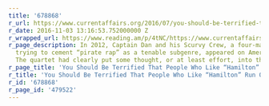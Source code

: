 ```yaml
---
title: '678868'
r_url: https://www.currentaffairs.org/2016/07/you-should-be-terrified-that-people-who-like-hamilton-run-our-country
r_date: 2016-11-03 13:16:53.752000000 Z
r_wrapped_url: https://www.reading.am/p/4tNC/https://www.currentaffairs.org/2016/07/you-should-be-terrified-that-people-who-like-hamilton-run-our-country
r_page_description: In 2012, Captain Dan and his Scurvy Crew, a four-man hip-hop ensemble
  trying to cement “pirate rap” as a tenable subgenre, appeared on America’s Got Talent.
  The quartet had clearly put some thought, or at least effort, into the act; their...
r_page_title: 'You Should Be Terrified That People Who Like “Hamilton” Run Our Country '
r_title: 'You Should Be Terrified That People Who Like “Hamilton” Run Our Country '
r_id: '678868'
r_page_id: '479522'
---
```


